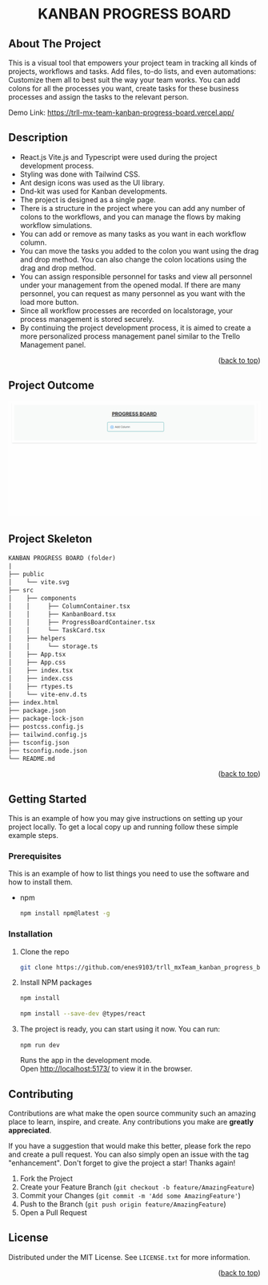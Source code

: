 <div align="center">
  <h1 align="center">KANBAN PROGRESS BOARD</h1>
</div>

<!-- ABOUT THE PROJECT -->

## About The Project

This is a visual tool that empowers your project team in tracking all kinds of projects, workflows and tasks. Add files, to-do lists, and even automations: Customize them all to best suit the way your team works. You can add colons for all the processes you want, create tasks for these business processes and assign the tasks to the relevant person.

Demo Link: https://trll-mx-team-kanban-progress-board.vercel.app/

<!-- DESCRİPTİON -->

## Description

- React.js Vite.js and Typescript were used during the project development process.
- Styling was done with Tailwind CSS.
- Ant design icons was used as the UI library.
- Dnd-kit was used for Kanban developments.
- The project is designed as a single page.
- There is a structure in the project where you can add any number of colons to the workflows, and you can manage the flows by making workflow simulations.
- You can add or remove as many tasks as you want in each workflow column.
- You can move the tasks you added to the colon you want using the drag and drop method. You can also change the colon locations using the drag and drop method.
- You can assign responsible personnel for tasks and view all personnel under your management from the opened modal. If there are many personnel, you can request as many personnel as you want with the load more button.
- Since all workflow processes are recorded on localstorage, your process management is stored securely.
- By continuing the project development process, it is aimed to create a more personalized process management panel similar to the Trello Management panel.

<p align="right">(<a href="#top">back to top</a>)</p>

<!-- PROJECT OUTCOME -->

## Project Outcome

![Project Outcome](Animation.gif)

<!-- PROJECT SKELETON -->

## Project Skeleton

```
KANBAN PROGRESS BOARD (folder)
|
├── public
│    └── vite.svg
├── src
│    ├── components
│    │     ├── ColumnContainer.tsx
│    │     ├── KanbanBoard.tsx
│    │     ├── ProgressBoardContainer.tsx
│    │     └── TaskCard.tsx
│    ├── helpers
│    │     └── storage.ts
│    ├── App.tsx
│    ├── App.css
│    ├── index.tsx
│    ├── index.css
│    ├── rtypes.ts
│    └── vite-env.d.ts
├── index.html
├── package.json
├── package-lock-json
├── postcss.config.js
├── tailwind.config.js
├── tsconfig.json
├── tsconfig.node.json
└── README.md
```

<p align="right">(<a href="#top">back to top</a>)</p>

<!-- GETTING STARTED -->

## Getting Started

This is an example of how you may give instructions on setting up your project locally.
To get a local copy up and running follow these simple example steps.

### Prerequisites

This is an example of how to list things you need to use the software and how to install them.

- npm
  ```sh
  npm install npm@latest -g
  ```

### Installation

1. Clone the repo
   ```sh
   git clone https://github.com/enes9103/trll_mxTeam_kanban_progress_board.git
   ```
2. Install NPM packages

   ```sh
   npm install
   ```

   ```sh
   npm install --save-dev @types/react
   ```

3. The project is ready, you can start using it now.
   You can run:

   `npm run dev`

   Runs the app in the development mode.\
   Open [http://localhost:5173/](http://localhost:5173) to view it in the browser.

<!-- CONTRIBUTING -->

## Contributing

Contributions are what make the open source community such an amazing place to learn, inspire, and create. Any contributions you make are **greatly appreciated**.

If you have a suggestion that would make this better, please fork the repo and create a pull request. You can also simply open an issue with the tag "enhancement".
Don't forget to give the project a star! Thanks again!

1. Fork the Project
2. Create your Feature Branch (`git checkout -b feature/AmazingFeature`)
3. Commit your Changes (`git commit -m 'Add some AmazingFeature'`)
4. Push to the Branch (`git push origin feature/AmazingFeature`)
5. Open a Pull Request

<!-- LICENSE -->

## License

Distributed under the MIT License. See `LICENSE.txt` for more information.

<p align="right">(<a href="#top">back to top</a>)</p>
